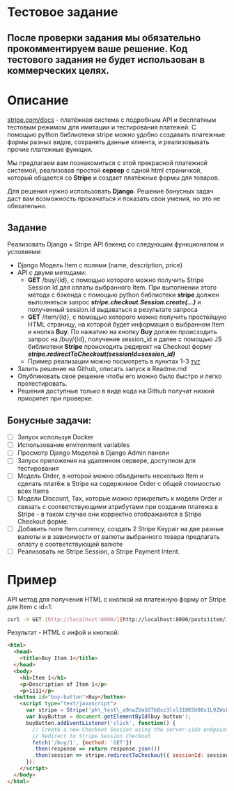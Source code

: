 ﻿# Тестовое задание

## После проверки задания мы обязательно прокомментируем ваше решение. Код тестового задания не будет использован в коммерческих целях.

# Описание

[stripe.com/docs](http://stripe.com/docs) - платёжная система с подробным API и бесплатным тестовым режимом для имитации и тестирования платежей. С помощью python библиотеки stripe можно удобно создавать платежные формы разных видов, сохранять данные клиента, и реализовывать прочие платежные функции.

Мы предлагаем вам познакомиться с этой прекрасной платежной системой, реализовав простой **сервер** с одной html страничкой, который общается со **Stripe** и создает платёжные формы для товаров.

Для решения нужно использовать **Django**. Решение бонусных задач даст вам возможность прокачаться и показать свои умения, но это не обязательно.

## Задание

Реализовать Django + Stripe API бэкенд со следующим функционалом и условиями:

- Django Модель Item с полями (name, description, price)
- API с двумя методами:
  - **GET** /buy/{id}, c помощью которого можно получить Stripe Session Id для оплаты выбранного Item. При выполнении этого метода c бэкенда с помощью python библиотеки **stripe** должен выполняться запрос ***stripe.checkout.Session.create(...)*** и полученный session.id выдаваться в результате запроса
  - **GET** /item/{id}, c помощью которого можно получить простейшую HTML страницу, на которой будет информация о выбранном Item и кнопка **Buy**. По нажатию на кнопку **Buy** должен происходить запрос на /buy/{id}, получение session\_id и далее с помощью JS библиотеки **Stripe** происходить редирект на Checkout форму ***stripe.redirectToCheckout(sessionId=session\_id)***
  - Пример реализации можно посмотреть в пунктах 1-3 [тут](https://stripe.com/docs/payments/accept-a-payment?integration=checkout)
- Залить решение на Github, описать запуск в Readme.md
- Опубликовать свое решение чтобы его можно было быстро и легко протестировать.
- Решения доступные только в виде кода на Github получат низкий приоритет при проверке.

## Бонусные задачи:

- [ ] Запуск используя Docker
- [ ] Использование environment variables
- [ ] Просмотр Django Моделей в Django Admin панели
- [ ] Запуск приложения на удаленном сервере, доступном для тестирования
- [ ] Модель Order, в которой можно объединить несколько Item и сделать платёж в Stripe на содержимое Order c общей стоимостью всех Items
- [ ] Модели Discount, Tax, которые можно прикрепить к модели Order и связать с соответствующими атрибутами при создании платежа в Stripe - в таком случае они корректно отображаются в Stripe Checkout форме.
- [ ] Добавить поле Item.currency, создать 2 Stripe Keypair на две разные валюты и в зависимости от валюты выбранного товара предлагать оплату в соответствующей валюте
- [ ] Реализовать не Stripe Session, а Stripe Payment Intent.

# Пример

API метод для получения HTML c кнопкой на платежную форму от Stripe для Item с id=1:

```bash
curl -X GET [http://localhost:8000/](http://localhost:8000/posts)item/1
```
Результат - HTML c инфой и кнопкой:

```html
<html>
  <head>
    <title>Buy Item 1</title>
  </head>
  <body>
    <h1>Item 1</h1>
    <p>Description of Item 1</p>
    <p>1111</p>
  <button id="buy-button">Buy</button>
    <script type="text/javascript">
      var stripe = Stripe('pk\_test\_a9nwZVa5O7b0xz3lxl318KSU00x1L9ZWsF');
      var buyButton = document.getElementById(buy-button');
      buyButton.addEventListener('click', function() {
        // Create a new Checkout Session using the server-side endpoint
        // Redirect to Stripe Session Checkout
        fetch('/buy/1', {method: 'GET'})
        .then(response => return response.json())
        .then(session => stripe.redirectToCheckout({ sessionId: session.id }))
      });
    </script>
  </body>
</html>
```

